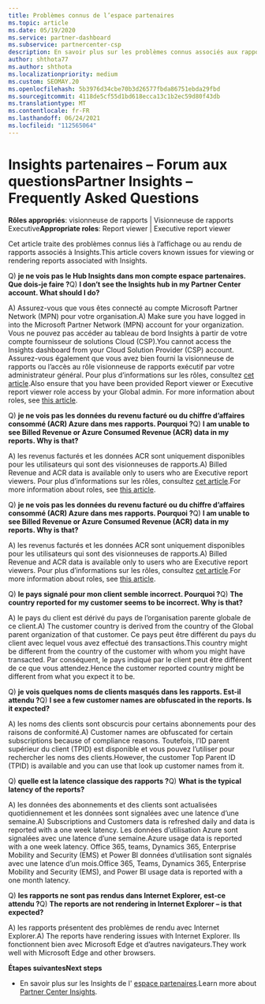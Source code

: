 ```yaml
---
title: Problèmes connus de l’espace partenaires
ms.topic: article
ms.date: 05/19/2020
ms.service: partner-dashboard
ms.subservice: partnercenter-csp
description: En savoir plus sur les problèmes connus associés aux rapports de l’espace partenaires (PCI). Les informations peuvent inclure des problèmes de rendu connus ou des limitations de rapports.
author: shthota77
ms.author: shthota
ms.localizationpriority: medium
ms.custom: SEOMAY.20
ms.openlocfilehash: 5b3976d34cbe70b3d26577fbda86751ebda29fbd
ms.sourcegitcommit: 4118de5cf55d1bd618ecca13c1b2ec59d80f43db
ms.translationtype: MT
ms.contentlocale: fr-FR
ms.lasthandoff: 06/24/2021
ms.locfileid: "112565064"
---
```

# <a name="partner-insights--frequently-asked-questions"></a><span data-ttu-id="e0878-104">Insights partenaires – Forum aux questions</span><span class="sxs-lookup"><span data-stu-id="e0878-104">Partner Insights – Frequently Asked Questions</span></span>

<span data-ttu-id="e0878-105">**Rôles appropriés**: visionneuse de rapports | Visionneuse de rapports Executive</span><span class="sxs-lookup"><span data-stu-id="e0878-105">**Appropriate roles**: Report viewer | Executive report viewer</span></span>

<span data-ttu-id="e0878-106">Cet article traite des problèmes connus liés à l’affichage ou au rendu de rapports associés à Insights.</span><span class="sxs-lookup"><span data-stu-id="e0878-106">This article covers known issues for viewing or rendering reports associated with Insights.</span></span>

<span data-ttu-id="e0878-107">Q) **je ne vois pas le Hub Insights dans mon compte espace partenaires. Que dois-je faire ?**</span><span class="sxs-lookup"><span data-stu-id="e0878-107">Q) **I don’t see the Insights hub in my Partner Center account. What should I do?**</span></span>

<span data-ttu-id="e0878-108">A) Assurez-vous que vous êtes connecté au compte Microsoft Partner Network (MPN) pour votre organisation.</span><span class="sxs-lookup"><span data-stu-id="e0878-108">A) Make sure you have logged in into the Microsoft Partner Network (MPN) account for your organization.</span></span> <span data-ttu-id="e0878-109">Vous ne pouvez pas accéder au tableau de bord Insights à partir de votre compte fournisseur de solutions Cloud (CSP).</span><span class="sxs-lookup"><span data-stu-id="e0878-109">You cannot access the Insights dashboard from your Cloud Solution Provider (CSP) account.</span></span> <span data-ttu-id="e0878-110">Assurez-vous également que vous avez bien fourni la visionneuse de rapports ou l’accès au rôle visionneuse de rapports exécutif par votre administrateur général.  Pour plus d’informations sur les rôles, consultez [cet article](./pci-roles.md).</span><span class="sxs-lookup"><span data-stu-id="e0878-110">Also ensure that you have been provided Report viewer or Executive report viewer role access by your Global admin.  For more information about roles, see [this article](./pci-roles.md).</span></span>

<span data-ttu-id="e0878-111">Q) **je ne vois pas les données du revenu facturé ou du chiffre d’affaires consommé (ACR) Azure dans mes rapports. Pourquoi ?**</span><span class="sxs-lookup"><span data-stu-id="e0878-111">Q) **I am unable to see Billed Revenue or Azure Consumed Revenue (ACR) data in my reports. Why is that?**</span></span>

<span data-ttu-id="e0878-112">A) les revenus facturés et les données ACR sont uniquement disponibles pour les utilisateurs qui sont des visionneuses de rapports.</span><span class="sxs-lookup"><span data-stu-id="e0878-112">A) Billed Revenue and ACR data is available only to users who are Executive report viewers.</span></span>  <span data-ttu-id="e0878-113">Pour plus d’informations sur les rôles, consultez [cet article](./pci-roles.md).</span><span class="sxs-lookup"><span data-stu-id="e0878-113">For more information about roles, see [this article](./pci-roles.md).</span></span>

<span data-ttu-id="e0878-114">Q) **je ne vois pas les données du revenu facturé ou du chiffre d’affaires consommé (ACR) Azure dans mes rapports. Pourquoi ?**</span><span class="sxs-lookup"><span data-stu-id="e0878-114">Q) **I am unable to see Billed Revenue or Azure Consumed Revenue (ACR) data in my reports. Why is that?**</span></span>

<span data-ttu-id="e0878-115">A) les revenus facturés et les données ACR sont uniquement disponibles pour les utilisateurs qui sont des visionneuses de rapports.</span><span class="sxs-lookup"><span data-stu-id="e0878-115">A) Billed Revenue and ACR data is available only to users who are Executive report viewers.</span></span> <span data-ttu-id="e0878-116">Pour plus d’informations sur les rôles, consultez [cet article](./pci-roles.md).</span><span class="sxs-lookup"><span data-stu-id="e0878-116">For more information about roles, see [this article](./pci-roles.md).</span></span>

<span data-ttu-id="e0878-117">Q) **le pays signalé pour mon client semble incorrect. Pourquoi ?**</span><span class="sxs-lookup"><span data-stu-id="e0878-117">Q) **The country reported for my customer seems to be incorrect. Why is that?**</span></span>

<span data-ttu-id="e0878-118">A) le pays du client est dérivé du pays de l’organisation parente globale de ce client.</span><span class="sxs-lookup"><span data-stu-id="e0878-118">A) The customer country is derived from the country of the Global parent organization of that customer.</span></span> <span data-ttu-id="e0878-119">Ce pays peut être différent du pays du client avec lequel vous avez effectué des transactions.</span><span class="sxs-lookup"><span data-stu-id="e0878-119">This country might be different from the country of the customer with whom you might have transacted.</span></span> <span data-ttu-id="e0878-120">Par conséquent, le pays indiqué par le client peut être différent de ce que vous attendez.</span><span class="sxs-lookup"><span data-stu-id="e0878-120">Hence the customer reported country might be different from what you expect it to be.</span></span>

<span data-ttu-id="e0878-121">Q) **je vois quelques noms de clients masqués dans les rapports. Est-il attendu ?**</span><span class="sxs-lookup"><span data-stu-id="e0878-121">Q) **I see a few customer names are obfuscated in the reports. Is it expected?**</span></span>

<span data-ttu-id="e0878-122">A) les noms des clients sont obscurcis pour certains abonnements pour des raisons de conformité.</span><span class="sxs-lookup"><span data-stu-id="e0878-122">A) Customer names are obfuscated for certain subscriptions because of compliance reasons.</span></span> <span data-ttu-id="e0878-123">Toutefois, l’ID parent supérieur du client (TPID) est disponible et vous pouvez l’utiliser pour rechercher les noms des clients.</span><span class="sxs-lookup"><span data-stu-id="e0878-123">However, the customer Top Parent ID (TPID) is available and you can use that look up customer names from it.</span></span>

<span data-ttu-id="e0878-124">Q) **quelle est la latence classique des rapports ?**</span><span class="sxs-lookup"><span data-stu-id="e0878-124">Q) **What is the typical latency of the reports?**</span></span>

<span data-ttu-id="e0878-125">A) les données des abonnements et des clients sont actualisées quotidiennement et les données sont signalées avec une latence d’une semaine.</span><span class="sxs-lookup"><span data-stu-id="e0878-125">A) Subscriptions and Customers data is refreshed daily and data is reported with a one week latency.</span></span> <span data-ttu-id="e0878-126">Les données d’utilisation Azure sont signalées avec une latence d’une semaine.</span><span class="sxs-lookup"><span data-stu-id="e0878-126">Azure usage data is reported with a one week latency.</span></span> <span data-ttu-id="e0878-127">Office 365, teams, Dynamics 365, Enterprise Mobility and Security (EMS) et Power BI données d’utilisation sont signalés avec une latence d’un mois.</span><span class="sxs-lookup"><span data-stu-id="e0878-127">Office 365, Teams, Dynamics 365, Enterprise Mobility and Security (EMS), and Power BI usage data is reported with a one month latency.</span></span>

<span data-ttu-id="e0878-128">Q) **les rapports ne sont pas rendus dans Internet Explorer, est-ce attendu ?**</span><span class="sxs-lookup"><span data-stu-id="e0878-128">Q) **The reports are not rendering in Internet Explorer – is that expected?**</span></span>

<span data-ttu-id="e0878-129">A) les rapports présentent des problèmes de rendu avec Internet Explorer.</span><span class="sxs-lookup"><span data-stu-id="e0878-129">A)  The reports have rendering issues with Internet Explorer.</span></span> <span data-ttu-id="e0878-130">Ils fonctionnent bien avec Microsoft Edge et d’autres navigateurs.</span><span class="sxs-lookup"><span data-stu-id="e0878-130">They work well with Microsoft Edge and other browsers.</span></span>

<span data-ttu-id="e0878-131">**Étapes suivantes**</span><span class="sxs-lookup"><span data-stu-id="e0878-131">**Next steps**</span></span>

- <span data-ttu-id="e0878-132">En savoir plus sur les Insights de l' [espace partenaires](partner-center-insights.md).</span><span class="sxs-lookup"><span data-stu-id="e0878-132">Learn more about [Partner Center Insights](partner-center-insights.md).</span></span>